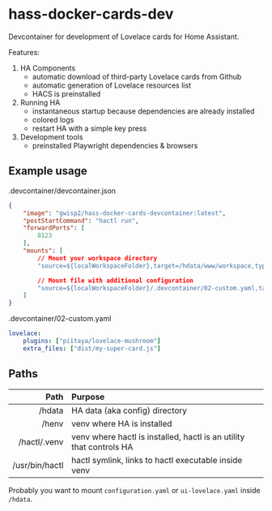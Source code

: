 # hass-docker-cards-dev

Devcontainer for development of Lovelace cards for Home Assistant.

Features:
1. HA Components
    - automatic download of third-party Lovelace cards from Github
    - automatic generation of Lovelace resources list
    - HACS is preinstalled
2. Running HA
    - instantaneous startup because dependencies are already installed
    - colored logs
    - restart HA with a simple key press
3. Development tools
    - preinstalled Playwright dependencies & browsers


## Example usage

.devcontainer/devcontainer.json
```json
{
    "image": "gwisp2/hass-docker-cards-devcontainer:latest",
    "postStartCommand": "hactl run",
    "forwardPorts": [
        8123
    ],
    "mounts": [
        // Mount your workspace directory
        "source=${localWorkspaceFolder},target=/hdata/www/workspace,type=bind",

        // Mount file with additional configuration
        "source=${localWorkspaceFolder}/.devcontainer/02-custom.yaml,target=/etc/hactl/02-lovelace.yaml,type=bind"
    ]
}
```

.devcontainer/02-custom.yaml
```yaml
lovelace:
    plugins: ["piitaya/lovelace-mushroom"]
    extra_files: ["dist/my-super-card.js"]
```

## Paths
| Path             |  Purpose      |
|-----------------:|:--------------|
| /hdata   | HA data (aka config) directory |
| /henv   | venv where HA is installed |
| /hactl/.venv | venv where hactl is installed, hactl is an utility that controls HA   |
| /usr/bin/hactl   | hactl symlink, links to hactl executable inside venv |

Probably you want to mount `configuration.yaml` or `ui-lovelace.yaml` inside `/hdata`.